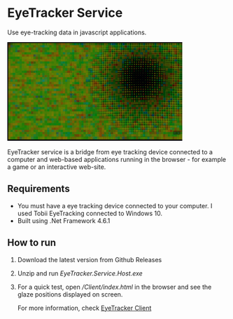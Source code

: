 # EyeTracker Service

Use eye-tracking data in javascript applications.

![](Client/docs/EyeTrackerTest02.gif)

EyeTracker service is a bridge from eye tracking device connected to a computer and web-based applications running in the browser - for example a game or an interactive web-site.

## Requirements

* You must have a eye tracking device connected to your computer. I used Tobii EyeTracking connected to Windows 10.
* Built using .Net Framework 4.6.1

## How to run

1. Download the latest version from Github Releases

2. Unzip and run *EyeTracker.Service.Host.exe*

3. For a quick test, open */Client/index.html* in the browser and see the glaze positions displayed on screen.

   For more information, check [EyeTracker Client](/Client/README.md)


